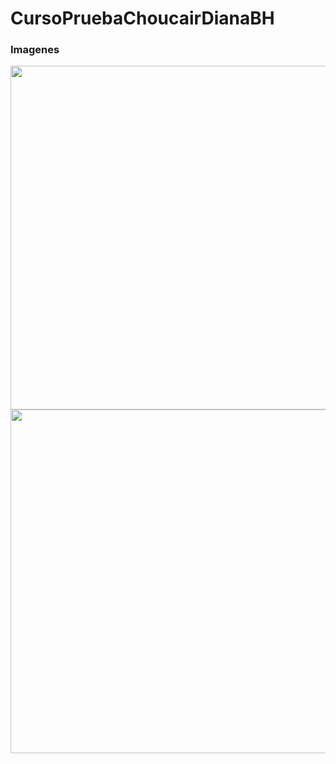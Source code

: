 # CursoPruebaChoucairDianaBH


### Imagenes

<img src="https://i.imgur.com/NUs3aHd.png" width="550" />
<img src="https://i.imgur.com/9Xv83PL.png" width="550" />

